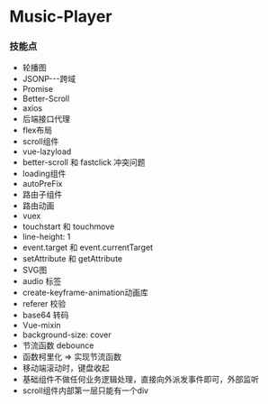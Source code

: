 # Music-Player
### 技能点
* 轮播图
* JSONP---跨域
* Promise
* Better-Scroll
* axios
* 后端接口代理
* flex布局
* scroll组件
* vue-lazyload
* better-scroll 和 fastclick 冲突问题
* loading组件
* autoPreFix
* 路由子组件
* 路由动画
* vuex
* touchstart 和 touchmove
* line-height: 1
* event.target 和 event.currentTarget
* setAttribute 和 getAttribute
* SVG图
* audio 标签
* create-keyframe-animation动画库
* referer 校验
* base64 转码
* Vue-mixin
* background-size: cover
* 节流函数 debounce
* 函数柯里化 => 实现节流函数
* 移动端滚动时，键盘收起
* 基础组件不做任何业务逻辑处理，直接向外派发事件即可，外部监听
* scroll组件内部第一层只能有一个div
